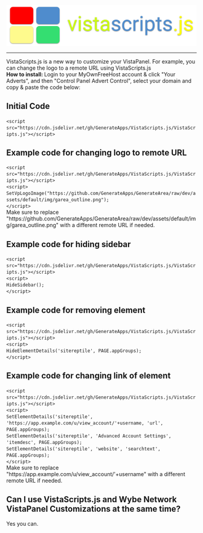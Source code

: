 <img src="logo_vsjs.png"><hr>VistaScripts.js is a new way to customize your VistaPanel.  For example, you can change the logo to a remote URL using VistaScripts.js
<br>
<b> How to install: </b> Login to your MyOwnFreeHost account & click "Your Adverts", and then "Control Panel Advert Control", select your domain and copy & paste the code below: 
<br>
<h2> Initial Code </h2>
<code>&lt;script src="https://cdn.jsdelivr.net/gh/GenerateApps/VistaScripts.js/VistaScripts.js"&gt;&lt;/script&gt;</code>
<h2> Example code for changing logo to remote URL</h2>
<code>&lt;script src="https://cdn.jsdelivr.net/gh/GenerateApps/VistaScripts.js/VistaScripts.js"&gt;&lt;/script&gt;
&lt;script&gt;
SetVpLogoImage("https://github.com/GenerateApps/GenerateArea/raw/dev/assets/default/img/garea_outline.png");
&lt;/script&gt;</code>
<br>
Make sure to replace "https://github.com/GenerateApps/GenerateArea/raw/dev/assets/default/img/garea_outline.png" with a different remote URL if needed.
<br>
<h2> Example code for hiding sidebar</h2>
<code>&lt;script src="https://cdn.jsdelivr.net/gh/GenerateApps/VistaScripts.js/VistaScripts.js"&gt;&lt;/script&gt;
&lt;script&gt;
HideSidebar();
&lt;/script&gt;</code>
<br>
<h2> Example code for removing element</h2>
<code>&lt;script src="https://cdn.jsdelivr.net/gh/GenerateApps/VistaScripts.js/VistaScripts.js"&gt;&lt;/script&gt;
&lt;script&gt;
HideElementDetails('sitereptile', PAGE.appGroups);
&lt;/script&gt;</code>
<br>
<h2> Example code for changing link of element</h2>
<code>&lt;script src="https://cdn.jsdelivr.net/gh/GenerateApps/VistaScripts.js/VistaScripts.js"&gt;&lt;/script&gt;
&lt;script&gt;
SetElementDetails('sitereptile', 'https://app.example.com/u/view_account/'+username, 'url', PAGE.appGroups);
SetElementDetails('sitereptile', 'Advanced Account Settings', 'itemdesc', PAGE.appGroups);
SetElementDetails('sitereptile', 'website', 'searchtext', PAGE.appGroups);
&lt;/script&gt;</code>
<br>
Make sure to replace "https://app.example.com/u/view_account/'+username" with a different remote URL if needed.
<h2> Can I use VistaScripts.js and Wybe Network VistaPanel Customizations at the same time? </h2>
<p> Yes you can. </p>
